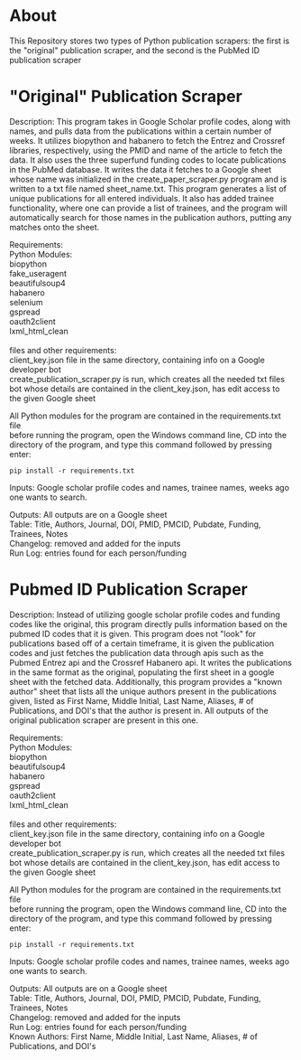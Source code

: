 # About
This Repository stores two types of Python publication scrapers: the first is the "original" publication scraper, and the second is the PubMed ID publication scraper

# "Original" Publication Scraper

 Description: This program takes in Google Scholar profile codes, along with names, and pulls data from the 
              publications within a certain number of weeks. It utilizes biopython and habanero to fetch the Entrez
              and Crossref libraries, respectively, using the PMID and name of the article to fetch the data. It also uses the three superfund funding codes
              to locate publications in the PubMed database. It writes the data it fetches to a Google sheet whose name was initialized in the create_paper_scraper.py 
              program and is written to a txt file named sheet_name.txt. This program generates a list of unique publications for all entered individuals. It also has added trainee 
              functionality, where one can provide a list of trainees, and the program will automatically search for those names in the publication authors, putting any matches onto the sheet.

 Requirements: <br/>
               Python Modules: <br/>
                       biopython <br/>
                       fake_useragent <br/>
                       beautifulsoup4 <br/>
                       habanero <br/>
                       selenium <br/>
                       gspread <br/>
                       oauth2client <br/>
                       lxml_html_clean <br/><br/>
               files and other requirements: <br/>
                       client_key.json file in the same directory, containing info on a Google developer bot <br/>
                       create_publication_scraper.py is run, which creates all the needed txt files <br/>
                       bot whose details are contained in the client_key.json, has edit access to the given Google sheet <br/>

All Python modules for the program are contained in the requirements.txt file <br/>
before running the program, open the Windows command line, CD into the directory of the program, and type this command followed by pressing enter: <br/>
```
pip install -r requirements.txt
```
              
 Inputs: Google scholar profile codes and names, trainee names, weeks ago one wants to search.<br/>


 Outputs: All outputs are on a Google sheet<br/>
           Table: Title, Authors, Journal, DOI, PMID, PMCID, Pubdate, Funding, Trainees, Notes<br/>
           Changelog: removed and added for the inputs <br/>
           Run Log: entries found for each person/funding

# Pubmed ID Publication Scraper

Description: Instead of utilizing google scholar profile codes and funding codes like the original, this program directly pulls information based on the pubmed ID codes that it is given. This program does not "look" for publications based off of a certain timeframe,
             it is given the publication codes and just fetches the publication data through apis such as the Pubmed Entrez api and the Crossref Habanero api. It writes the publications in the same format as the original, populating the first sheet in a google sheet with the 
             fetched data. Additionally, this program provides a "known author" sheet that lists all the unique authors present in the publications given, listed as First Name, Middle Initial, Last Name, Aliases, # of Publications, and DOI's that the author is present in.
             All outputs of the original publication scraper are present in this one. 

 Requirements: <br/>
               Python Modules: <br/>
                       biopython <br/>
                       beautifulsoup4 <br/>
                       habanero <br/>
                       gspread <br/>
                       oauth2client <br/>
                       lxml_html_clean <br/><br/>
               files and other requirements: <br/>
                       client_key.json file in the same directory, containing info on a Google developer bot <br/>
                       create_publication_scraper.py is run, which creates all the needed txt files <br/>
                       bot whose details are contained in the client_key.json, has edit access to the given Google sheet <br/>

All Python modules for the program are contained in the requirements.txt file <br/>
before running the program, open the Windows command line, CD into the directory of the program, and type this command followed by pressing enter: <br/>
```
pip install -r requirements.txt
```
              
 Inputs: Google scholar profile codes and names, trainee names, weeks ago one wants to search.<br/>


 Outputs: All outputs are on a Google sheet<br/>
           Table: Title, Authors, Journal, DOI, PMID, PMCID, Pubdate, Funding, Trainees, Notes<br/>
           Changelog: removed and added for the inputs <br/>
           Run Log: entries found for each person/funding <br/>
           Known Authors: First Name, Middle Initial, Last Name, Aliases, # of Publications, and DOI's
